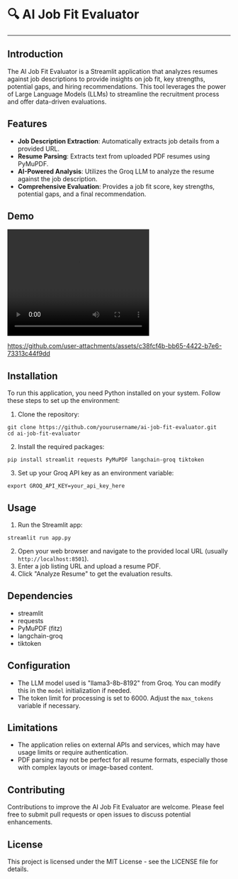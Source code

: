 # 🔍 AI Job Fit Evaluator

---

## Introduction

The AI Job Fit Evaluator is a Streamlit application that analyzes resumes against job descriptions to provide insights on job fit, key strengths, potential gaps, and hiring recommendations. This tool leverages the power of Large Language Models (LLMs) to streamline the recruitment process and offer data-driven evaluations.

## Features

- **Job Description Extraction**: Automatically extracts job details from a provided URL.
- **Resume Parsing**: Extracts text from uploaded PDF resumes using PyMuPDF.
- **AI-Powered Analysis**: Utilizes the Groq LLM to analyze the resume against the job description.
- **Comprehensive Evaluation**: Provides a job fit score, key strengths, potential gaps, and a final recommendation.

## Demo

<video src="https://github.com/Akshay-Coded/Resume-Analyzer/blob/22af53a15c6598028fb7ea822ec445c5deb87d1d/Demo.mp4" width="320" height="240" controls></video>


https://github.com/user-attachments/assets/c38fcf4b-bb65-4422-b7e6-73313c44f9dd



## Installation

To run this application, you need Python installed on your system. Follow these steps to set up the environment:

1. Clone the repository:

```
git clone https://github.com/yourusername/ai-job-fit-evaluator.git
cd ai-job-fit-evaluator
```

2. Install the required packages:

```
pip install streamlit requests PyMuPDF langchain-groq tiktoken
```

3. Set up your Groq API key as an environment variable:

```
export GROQ_API_KEY=your_api_key_here
```


## Usage

1. Run the Streamlit app:

```
streamlit run app.py
```

2. Open your web browser and navigate to the provided local URL (usually `http://localhost:8501`).
3. Enter a job listing URL and upload a resume PDF.
4. Click "Analyze Resume" to get the evaluation results.

## Dependencies

- streamlit
- requests
- PyMuPDF (fitz)
- langchain-groq
- tiktoken


## Configuration

- The LLM model used is "llama3-8b-8192" from Groq. You can modify this in the `model` initialization if needed.
- The token limit for processing is set to 6000. Adjust the `max_tokens` variable if necessary.


## Limitations

- The application relies on external APIs and services, which may have usage limits or require authentication.
- PDF parsing may not be perfect for all resume formats, especially those with complex layouts or image-based content.


## Contributing

Contributions to improve the AI Job Fit Evaluator are welcome. Please feel free to submit pull requests or open issues to discuss potential enhancements.

## License

This project is licensed under the MIT License - see the LICENSE file for details.
